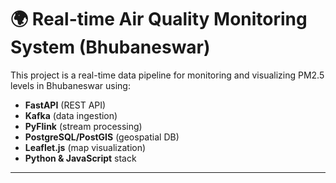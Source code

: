 # 🌍 Real-time Air Quality Monitoring System (Bhubaneswar)

This project is a real-time data pipeline for monitoring and visualizing PM2.5 levels in Bhubaneswar using:

- **FastAPI** (REST API)
- **Kafka** (data ingestion)
- **PyFlink** (stream processing)
- **PostgreSQL/PostGIS** (geospatial DB)
- **Leaflet.js** (map visualization)
- **Python & JavaScript** stack

---
